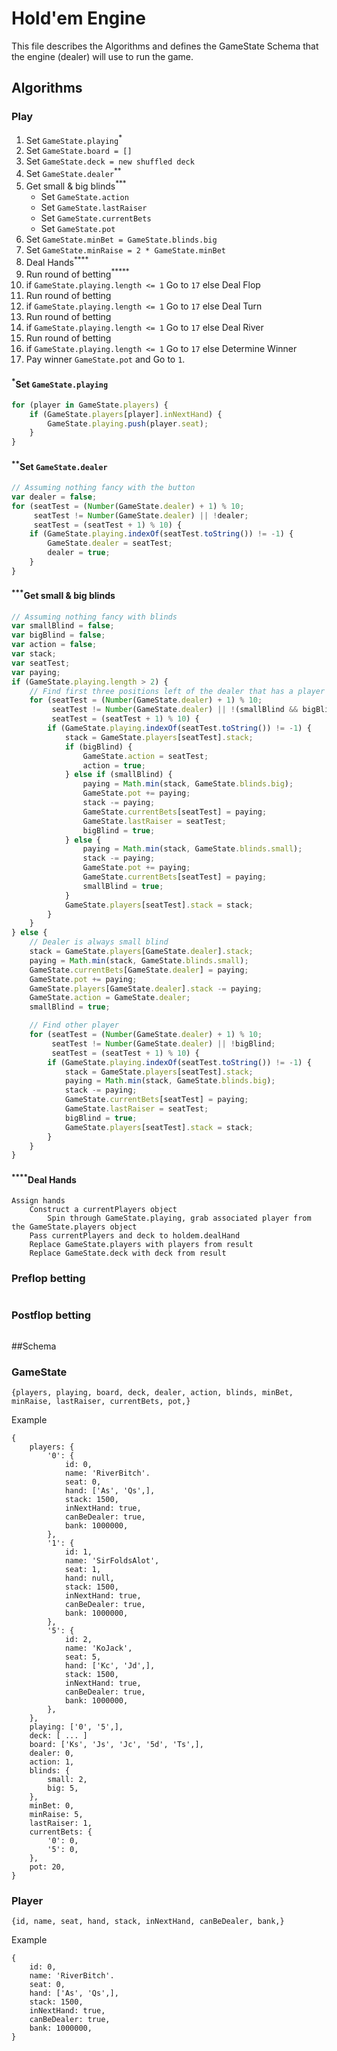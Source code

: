 # Hold'em Engine 

This file describes the Algorithms and defines the GameState Schema that the engine (dealer) will use to run the game.

## Algorithms

### Play
1. Set `GameState.playing`<sup>\*</sup>
2. Set `GameState.board = []`
3. Set `GameState.deck = new shuffled deck`
4. Set `GameState.dealer`<sup>\*\*</sup>
5. Get small & big blinds<sup>\*\*\*</sup>
    + Set `GameState.action`
    + Set `GameState.lastRaiser`
    + Set `GameState.currentBets`
    + Set `GameState.pot`
6. Set `GameState.minBet = GameState.blinds.big`
7. Set `GameState.minRaise = 2 * GameState.minBet`
8. Deal Hands<sup>\*\*\*\*</sup>
9. Run round of betting<sup>\*\*\*\*\*</sup>
10. if `GameState.playing.length <= 1` Go to `17` else Deal Flop
11. Run round of betting
12. if `GameState.playing.length <= 1` Go to `17` else Deal Turn
13. Run round of betting
14. if `GameState.playing.length <= 1` Go to `17` else Deal River
15. Run round of betting
16. if `GameState.playing.length <= 1` Go to `17` else Determine Winner
17. Pay winner `GameState.pot` and Go to `1`.

#### <sup>\*</sup>Set `GameState.playing`
``` javascript
for (player in GameState.players) {
    if (GameState.players[player].inNextHand) {
        GameState.playing.push(player.seat);
    }
}
```
#### <sup>\*\*</sup>Set `GameState.dealer`
``` javascript
// Assuming nothing fancy with the button
var dealer = false;
for (seatTest = (Number(GameState.dealer) + 1) % 10;
     seatTest != Number(GameState.dealer) || !dealer;
     seatTest = (seatTest + 1) % 10) {
    if (GameState.playing.indexOf(seatTest.toString()) != -1) {
        GameState.dealer = seatTest;
        dealer = true;
    }    
}
```

#### <sup>\*\*\*</sup>Get small & big blinds
``` javascript
// Assuming nothing fancy with blinds
var smallBlind = false;
var bigBlind = false;
var action = false;
var stack;
var seatTest;
var paying;
if (GameState.playing.length > 2) {
    // Find first three positions left of the dealer that has a player playing
    for (seatTest = (Number(GameState.dealer) + 1) % 10;
         seatTest != Number(GameState.dealer) || !(smallBlind && bigBlind && action);
         seatTest = (seatTest + 1) % 10) {
        if (GameState.playing.indexOf(seatTest.toString()) != -1) {
            stack = GameState.players[seatTest].stack;
            if (bigBlind) {
                GameState.action = seatTest;
                action = true;
            } else if (smallBlind) {
                paying = Math.min(stack, GameState.blinds.big);
                GameState.pot += paying;
                stack -= paying;
                GameState.currentBets[seatTest] = paying;
                GameState.lastRaiser = seatTest;
                bigBlind = true;
            } else {
                paying = Math.min(stack, GameState.blinds.small);
                stack -= paying;
                GameState.pot += paying;
                GameState.currentBets[seatTest] = paying;
                smallBlind = true;
            }
            GameState.players[seatTest].stack = stack;
        }
    }
} else {
    // Dealer is always small blind
    stack = GameState.players[GameState.dealer].stack;
    paying = Math.min(stack, GameState.blinds.small);
    GameState.currentBets[GameState.dealer] = paying;
    GameState.pot += paying;
    GameState.players[GameState.dealer].stack -= paying;
    GameState.action = GameState.dealer;
    smallBlind = true;

    // Find other player
    for (seatTest = (Number(GameState.dealer) + 1) % 10;
         seatTest != Number(GameState.dealer) || !bigBlind;
         seatTest = (seatTest + 1) % 10) {
        if (GameState.playing.indexOf(seatTest.toString()) != -1) {
            stack = GameState.players[seatTest].stack;
            paying = Math.min(stack, GameState.blinds.big);
            stack -= paying;
            GameState.currentBets[seatTest] = paying;
            GameState.lastRaiser = seatTest;
            bigBlind = true;
            GameState.players[seatTest].stack = stack;
        }
    }
}
```

#### <sup>\*\*\*\*</sup>Deal Hands
```
Assign hands
    Construct a currentPlayers object
        Spin through GameState.playing, grab associated player from the GameState.players object
    Pass currentPlayers and deck to holdem.dealHand
    Replace GameState.players with players from result
    Replace GameState.deck with deck from result
```

### Preflop betting
```

```

### Postflop betting
```

```

##Schema

### GameState
```
{players, playing, board, deck, dealer, action, blinds, minBet, minRaise, lastRaiser, currentBets, pot,}
```

Example
```
{
    players: {
        '0': {
            id: 0,
            name: 'RiverBitch'.
            seat: 0,
            hand: ['As', 'Qs',],
            stack: 1500,
            inNextHand: true,
            canBeDealer: true,
            bank: 1000000,
        },
        '1': {
            id: 1,
            name: 'SirFoldsAlot',
            seat: 1,
            hand: null,
            stack: 1500,
            inNextHand: true,
            canBeDealer: true,
            bank: 1000000,
        },
        '5': {
            id: 2,
            name: 'KoJack',
            seat: 5,
            hand: ['Kc', 'Jd',],
            stack: 1500,
            inNextHand: true,
            canBeDealer: true,
            bank: 1000000,
        },
    },
    playing: ['0', '5',],
    deck: [ ... ]
    board: ['Ks', 'Js', 'Jc', '5d', 'Ts',],
    dealer: 0,
    action: 1,
    blinds: {
        small: 2,
        big: 5,
    },
    minBet: 0,
    minRaise: 5,
    lastRaiser: 1,
    currentBets: {
        '0': 0,
        '5': 0,
    },
    pot: 20,
}
```

### Player
```
{id, name, seat, hand, stack, inNextHand, canBeDealer, bank,}
```

Example
```
{
    id: 0,
    name: 'RiverBitch'.
    seat: 0,
    hand: ['As', 'Qs',],
    stack: 1500,
    inNextHand: true,
    canBeDealer: true,
    bank: 1000000,
}
```
